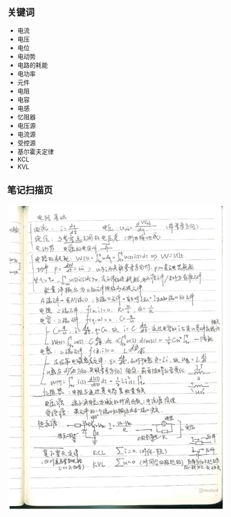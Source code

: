 ## 关键词
- 电流
- 电压
- 电位
- 电动势
- 电路的耗能
- 电功率
- 元件
- 电阻
- 电容
- 电感
- 忆阻器
- 电压源
- 电流源
- 受控源
- 基尔霍夫定律
- KCL
- KVL

## 笔记扫描页
![第49页](./images/page_49.png)
